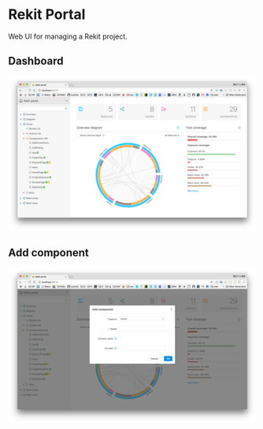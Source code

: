 # Rekit Portal

Web UI for managing a Rekit project.

## Dashboard
<img src="/images/demo1.png">

## Add component
<img src="/images/demo2.png">
